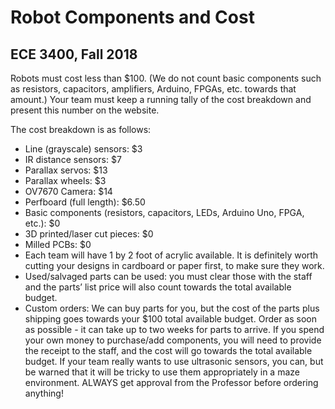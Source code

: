 # Robot Components and Cost

## ECE 3400, Fall 2018

Robots must cost less than $100. (We do not count basic components such as resistors, capacitors, amplifiers, Arduino, FPGAs, etc. towards that amount.) Your team must keep a running tally of the cost breakdown and present this number on the website.

The cost breakdown is as follows:

* Line (grayscale) sensors: $3
* IR distance sensors: $7
* Parallax servos: $13
* Parallax wheels: $3
* OV7670 Camera: $14
* Perfboard (full length): $6.50
* Basic components (resistors, capacitors, LEDs, Arduino Uno, FPGA, etc.): $0
* 3D printed/laser cut pieces: $0
* Milled PCBs: $0
* Each team will have 1 by 2 foot of acrylic available. It is definitely worth cutting your designs in cardboard or paper first, to make sure they work. 
* Used/salvaged parts can be used: you must clear those with the staff and the parts’ list price will also count towards the total available budget. 
* Custom orders: We can buy parts for you, but the cost of the parts plus shipping goes towards your $100 total available budget. Order as soon as possible - it can take up to two weeks for parts to arrive. If you spend your own money to purchase/add components, you will need to provide the receipt to the staff, and the cost will go towards the total available budget. If your team really wants to use ultrasonic sensors, you can, but be warned that it will be tricky to use them appropriately in a maze environment. ALWAYS get approval from the Professor before ordering anything!
